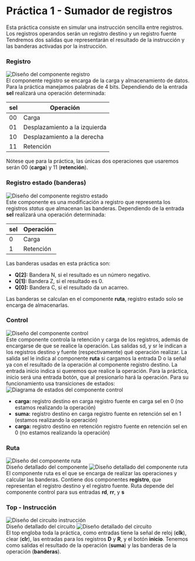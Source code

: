 # Práctica 1 - Sumador de registros
Esta práctica consiste en simular una instrucción sencilla entre registros.
Los registros operandos serán un registro destino y un registro fuente
Tendremos dos salidas que representarán el resultado de la instrucción y las banderas activadas por la instrucción.

### Registro
![Diseño del componente registro](/P1.%20Sumador%20de%20registros/registro.png)
<br>El componente registro se encarga de la carga y almacenamiento de datos. Para la práctica manejamos palabras de 4 bits.
Dependiendo de la entrada **sel** realizará una operación determinada:

| sel | Operación |
| -------- | ------- |
| 00 | Carga |
| 01 | Desplazamiento a la izquierda |
| 10 | Desplazamiento a la derecha |
| 11 | Retención |

Nótese que para la práctica, las únicas dos operaciones que usaremos serán 00 (**carga**) y 11 (**retención**).

### Registro estado (banderas)
![Diseño del componente registro estado](/P1.%20Sumador%20de%20registros/registro_estado.png)
<br>Este componente es una modificación a registro que representa los registros *status* que almacenan las banderas.
Dependiendo de la entrada **sel** realizará una operación determinada:

| sel | Operación |
| -------- | ------- |
| 0 | Carga |
| 1 | Retención |

Las banderas usadas en esta práctica son:
* **Q[2]:** Bandera N, si el resultado es un número negativo.
* **Q[1]:** Bandera Z, si el resultado es 0.
* **Q[0]:** Bandera C, si el resultado da un acarreo.

Las banderas se calculan en el componente **ruta**, registro estado solo se encarga de almacenarlas.

### Control
![Diseño del componente control](/P1.%20Sumador%20de%20registros/control.png)
<br>Este componente controla la retención y carga de los registros, además de encargarse de que se realice la operación.
Las salidas sd, y sr le indican a los registros destino y fuente (respectivamente) qué operación realizar.
La salida sel le indica al componente **ruta** si cargamos la entrada D o la señal ya con el resultado de la operación al componente registro destino.
La entrada inicio indica si queremos que realice la operación. Para la práctica, inicio será una entrada botón, que al presionarlo hará la operación.
Para su funcionamiento usa transiciones de estados:<br>
![Diagrama de estados del componente control](/P1.%20Sumador%20de%20registros/control_estados.png)
* **carga:**
registro destino en carga
registro fuente en carga
sel en 0 (no estamos realizando la operación)
* **suma:**
registro destino en carga
registro fuente en retención
sel en 1 (estamos realizando la operación)
* **carga:**
registro destino en retención
registro fuente en retención
sel en 0 (no estamos realizando la operación)

### Ruta
![Diseño del componente ruta](/P1.%20Sumador%20de%20registros/ruta_1.png)
<br>Diseño detallado del componente
![Diseño detallado del componente ruta](/P1.%20Sumador%20de%20registros/ruta_2.png)
<br>El componente ruta es el que se encarga de realizar las operaciones y calcular las banderas.
Contiene dos componentes **registro**, que representan el registro destino y el registro fuente.
Ruta depende del componente control para sus entradas **rd**, **rr**, y **s**

### Top - Instrucción
![Diseño del circuito instrucción](/P1.%20Sumador%20de%20registros/top_instruccion_1.png)
<br>Diseño detallado del circuito
![Diseño detallado del circuito](/P1.%20Sumador%20de%20registros/top_instruccion_2.png)
<br>El top engloba toda la práctica, como entradas tiene la señal de reloj (**clk**), clear (**clr**), las entradas para los registros **D** y **R**, y el botón **inicio**.
Tenemos como salidas el resultado de la operación (**suma**) y las banderas de la operación (**banderas**).
